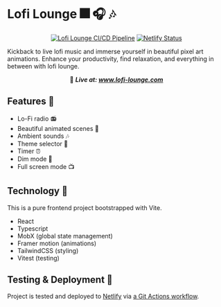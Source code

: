 # Lofi Lounge 🎆 🎧 🎶

<div align="center">

[![Lofi Lounge CI/CD Pipeline](https://github.com/ni-xon/lofi-lounge/actions/workflows/pipeline.yml/badge.svg)](https://github.com/ni-xon/lofi-lounge/actions/workflows/pipeline.yml)
[![Netlify Status](https://api.netlify.com/api/v1/badges/0a3652f6-f333-4907-959b-7bff3f874515/deploy-status)](https://app.netlify.com/sites/lofi-lounge/deploys)

</div>

Kickback to live lofi music and immerse yourself in beautiful pixel art animations. Enhance your productivity, find relaxation, and everything in between with lofi lounge.

<div align="center">

🔴 <em>
<strong>Live at:
<a href="https://www.lofi-lounge.com" target="_blank"> www.lofi-lounge.com </a>
</strong>
</em>

</div>

## Features 🎁

- Lo-Fi radio 📻
- Beautiful animated scenes 🌃
- Ambient sounds 🎶
- Theme selector 🎨
- Timer ⏰
- Dim mode 🌙
- Full screen mode 📺

## Technology 🧪

This is a pure frontend project bootstrapped with Vite.

- React
- Typescript
- MobX (global state management)
- Framer motion (animations)
- TailwindCSS (styling)
- Vitest (testing)

## Testing & Deployment 🚀

Project is tested and deployed to [Netlify](https://www.netlify.com/) via [a Git Actions workflow](https://github.com/ni-xon/lofi-lounge/actions/workflows/pipeline.yml).
